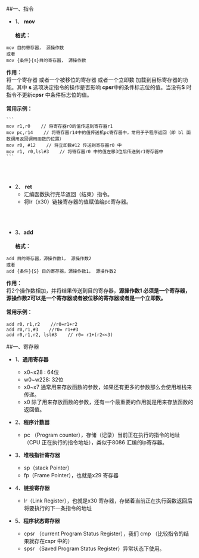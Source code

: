 
##一、指令
- 1、 **mov**<br><br>**格式：**
```
mov 目的寄存器， 源操作数
或者
mov {条件}{s}目的寄存器， 源操作数
```
**作用：**<br>将一个寄存器 或者一个被移位的寄存器 或者一个立即数 加载到目标寄存器的功能。其中 **s** 选项决定指令的操作是否影响 **cpsr**中的条件标志位的值。当没有**S** 时指令不更新**cpsr** 中条件标志位的值。<br><br>
**常用示例：**

    ```
    mov r1,r0    // 将寄存器r0的值传送到寄存器r1
    mov pc,r14    // 将寄存器r14中的值传送机pc寄存器中，常用于子程序返回（即 bl 函数调用返回调用函数的位置）
    mov r0, #12    // 将立即数#12 传送到寄存器r0 中
    mov r1, r0,lsl#3    // 将寄存器r0 中的值左移3位后传送到r1寄存器中
    ```
<br><br>

- 2、 **ret**
    - 汇编函数执行完毕返回（结束）指令。
    - 将lr（x30）链接寄存器的值赋值给pc寄存器。
    
<br><br>


- 3、**add**<br><br>**格式：**
```
add 目的寄存器，源操作数1， 源操作数2
或者
add {条件}{S} 目的寄存器，源操作数1， 源操作数2
```
**作用：**<br> 将2个操作数相加，并将结果传送到目的寄存器，**源操作数1 必须是一个寄存器，源操作数2可以是一个寄存器或者被位移的寄存器或者是一个立即数。**
<br><br>
**常用示例：**
```
add r0，r1,r2    //r0=r1+r2
add r0,r1,#3    //r0= r1+#3
add r0,r1,r2, lsl#3    // r0= r1+(r2<<3)
```














##一、寄存器
- 1、**通用寄存器**
    - x0~x28 : 64位
    - w0~w228: 32位
    - x0~x7 通常用来存放函数的参数，如果还有更多的参数那么会使用堆栈来传递。
    - x0 除了用来存放函数的参数，还有一个最重要的作用就是用来存放函数的返回值。

    
            
- 2、**程序计数器**
    - pc （Program counter），存储（记录）当前正在执行的指令的地址（CPU 正在执行的指令地址），类似于8086 汇编的ip寄存器。



- 3、**堆栈指针寄存器**
    - sp（stack Pointer）
    - fp（Frame Pointer），也就是x29 寄存器
    


- 4、**链接寄存器**
    - lr（Link Register），也就是x30 寄存器，存储着当前正在执行函数返回后将要执行的下一条指令的地址
    
    
    
    
    
- 5、**程序状态寄存器**
    - cpsr （current Program Status Register），我们 cmp （比较指令的结果就存在cspr 中的）
    - spsr （Saved Program Status Register）异常状态下使用。
    
    
    
    
    